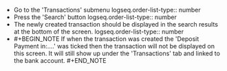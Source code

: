 - Go to the 'Transactions' submenu
  logseq.order-list-type:: number
- Press the 'Search' button
  logseq.order-list-type:: number
- The newly created transaction should be displayed in the search results at the bottom of the screen.
  logseq.order-list-type:: number
- #+BEGIN_NOTE
  If when the transaction was created the 'Deposit Payment in:…​.' was ticked then the transaction will not be displayed on this screen.
  It will still show up under the 'Transactions' tab and linked to the bank account.
  #+END_NOTE